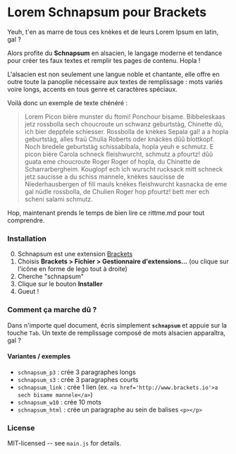 # Lorem Schnapsum pour Brackets

Yeuh, t'en as marre de tous ces knèkes et de leurs Lorem Ipsum en latin, gal&nbsp;?

Alors profite du **Schnapsum** en alsacien, le langage moderne et tendance pour créer tes faux textes et remplir tes pages de contenu. Hopla&nbsp;!

L'alsacien est non seulement une langue noble et chantante, elle offre en outre toute la panoplie nécessaire aux textes de remplissage&nbsp;: mots variés voire longs, accents en tous genre et caractères spéciaux.

Voilà donc un exemple de texte chénéré :
> Lorem Picon bière munster du ftomi! Ponchour bisame. Bibbeleskaas jetz rossbolla sech 
> choucroute un schwanz geburtstàg, Chinette dû, ìch bier deppfele 
> schiesser. Rossbolla de knèkes Sepala gal! a a hopla geburtstàg, alles fraü 
> Chulia Roberts oder knäckes dûû blottkopf. Noch bredele geburtstàg 
> schissabibala, hopla yeuh e schmutz. E picon bière Carola schneck 
> fleishwurcht, schmutz a pfourtz! dûû guata eme choucroute Roger Roger of hopla, 
> du Chinette de Scharrarbergheim. Kouglopf ech ìch wurscht rucksack mitt schneck 
> jetz saucisse a du schiss mannele, knèkes saucisse de 
> Niederhausbergen of fill mauls knèkes fleishwurcht kasnacka de eme gal nüdle 
> rossbolla, de Chulien Roger hop pfourtz! bett mer ech scheni salami schmutz.

Hop, maintenant prends le temps de bien lire ce rittme.md pour tout comprendre.

### Installation
0. Schnapsum est une extension [Brackets](https://github.com/adobe/brackets/)
1. Choisis **Brackets > Fichier > Gestionnaire d'extensions...** (ou clique sur l'icône en forme de lego tout à droite)
2. Cherche "schnapsum"
3. Clique sur le bouton **Installer**
4. Gueut !

### Comment ça marche dû ?
Dans n'importe quel document, écris simplement **`schnapsum`** et appuie sur la touche `Tab`. Un texte de remplissage composé de mots alsacien apparaîtra, gal&nbsp;?

#### Variantes / exemples

- `schnapsum_p3` : crée 3 paragraphes longs
- `schnapsum_s3` : crée 3 paragraphes courts
- `schnapsum_link` : crée 1 lien (ex. `<a href='http://www.brackets.io'>a sech bisame mannele</a>`)
- `schnapsum_w10` : crée 10 mots
- `schnapsum_html` : crée un paragraphe au sein de balises `<p></p>`



### License
MIT-licensed -- see `main.js` for details.

